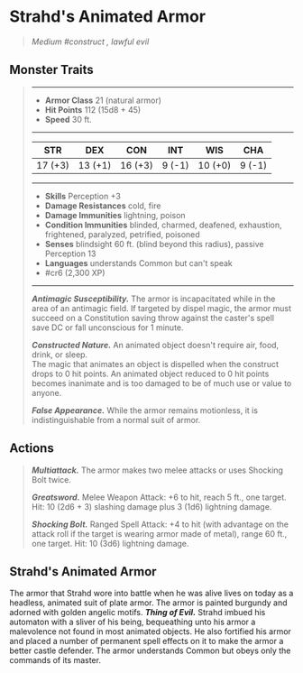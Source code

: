 # Strahd's Animated Armor
>*Medium #construct , lawful evil*
## Monster Traits
>___
>- **Armor Class** 21 (natural armor)
>- **Hit Points** 112 (15d8 + 45)
>- **Speed** 30 ft.
>___
>|STR|DEX|CON|INT|WIS|CHA|
>|:---:|:---:|:---:|:---:|:---:|:---:|
>|17 (+3)|13 (+1)|16 (+3)|9 (-1)|10 (+0)|9 (-1)|
>___
>- **Skills** Perception +3
>- **Damage Resistances** cold, fire
>- **Damage Immunities** lightning, poison
>- **Condition Immunities** blinded, charmed, deafened, exhaustion, frightened, paralyzed, petrified, poisoned
>- **Senses** blindsight 60 ft. (blind beyond this radius), passive Perception 13
>- **Languages** understands Common but can't speak
>- #cr6 (2,300 XP)
>___
>***Antimagic Susceptibility.*** The armor is incapacitated while in the area of an antimagic field. If targeted by dispel magic, the armor must succeed on a Constitution saving throw against the caster's spell save DC or fall unconscious for 1 minute.  
>
>***Constructed Nature.*** An animated object doesn't require air, food, drink, or sleep.  
>The magic that animates an object is dispelled when the construct drops to 0 hit points. An animated object reduced to 0 hit points becomes inanimate and is too damaged to be of much use or value to anyone.  
>
>***False Appearance.*** While the armor remains motionless, it is indistinguishable from a normal suit of armor.  
>
## Actions
>***Multiattack.*** The armor makes two melee attacks or uses Shocking Bolt twice.  
>
>***Greatsword.*** Melee Weapon Attack: +6 to hit, reach 5 ft., one target. Hit: 10 (2d6 + 3) slashing damage plus 3 (1d6) lightning damage.  
>
>***Shocking Bolt.*** Ranged Spell Attack: +4 to hit (with advantage on the attack roll if the target is wearing armor made of metal), range 60 ft., one target. Hit: 10 (3d6) lightning damage.
## Strahd's Animated Armor
The armor that Strahd wore into battle when he was alive lives on today as a headless, animated suit of plate armor. The armor is painted burgundy and adorned with golden angelic motifs.
***Thing of Evil.*** Strahd imbued his automaton with a sliver of his being, bequeathing unto his armor a malevolence not found in most animated objects. He also fortified his armor and placed a number of permanent spell effects on it to make the armor a better castle defender.
The armor understands Common but obeys only the commands of its master.